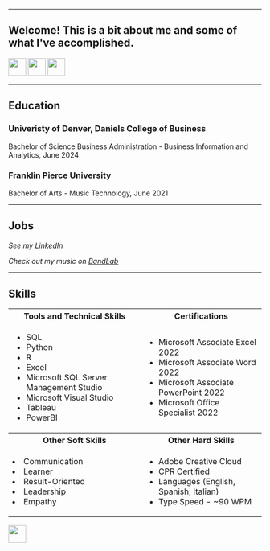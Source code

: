 <a name="top"></a>
<hr>

## Welcome! This is a bit about me and some of what I've accomplished.
[<img src="https://user-images.githubusercontent.com/91146906/162140860-bfb69654-5603-49bd-a7a1-a836ab1c772c.svg" height="35"/>](#education)
[<img src="https://user-images.githubusercontent.com/91146906/162140921-207cd392-cfe5-40e6-a84e-0a16e19e405a.svg" height="35"/>](#profExp)
[<img src="https://user-images.githubusercontent.com/91146906/162140965-cf707805-9abd-43f7-8314-4f96794c44dc.svg" height="35"/>](#skills)

<a name="education"></a>
<hr>

## Education
### Univeristy of Denver, Daniels College of Business
Bachelor of Science Business Administration - Business Information and Analytics, June 2024

### Franklin Pierce University
Bachelor of Arts - Music Technology, June 2021

<a name="profExp"></a>
<hr>

## Jobs
<i>See my [LinkedIn](www.linkedin.com/in/alexander-moirano-224201234)</i>

<i>Check out my music on [BandLab](https://www.bandlab.com/anthembandlab)</i>

<a name="skills"></a>
<hr>

## Skills

<table>
  <tr>
    <th>Tools and Technical Skills</th>
    <th>Certifications</th>
  </tr>
  <tr>
    <td>
     <ul>
        <li>SQL</li>
        <li>Python</li>
        <li>R</li>
        <li>Excel</li>
        <li>Microsoft SQL Server Management Studio</li>
        <li>Microsoft Visual Studio</li>
        <li>Tableau</li>
       <li>PowerBI</li>
      </ul>
    </td>
    <td>
     <ul>
        <li>Microsoft Associate Excel 2022</a></li>
        <li>Microsoft Associate Word 2022</a></li>
        <li>Microsoft Associate PowerPoint 2022</a></li>
       <li>Microsoft Office Specialist 2022</a></li>
      </ul>
    </td>
  </tr>
  <tr>
    <th>Other Soft Skills</th>
    <th>Other Hard Skills</th>
 </tr>
 <tr>
   <td>
        <li>Communication</li>
        <li>Learner</li>
        <li>Result-Oriented</li>
        <li>Leadership</li>
        <li>Empathy</li>
   </td>
   <td>
     <ul>
        <li>Adobe Creative Cloud</li>
        <li>CPR Certified</li>
       <li>Languages (English, Spanish, Italian)</li>
       <li>Type Speed - ~90 WPM</li>
     </ul>
   </td>
 </tr>
</table>

[<img src="https://user-images.githubusercontent.com/91146906/152072378-b0168a2d-e85c-47c6-a272-fcfb3f6a44ae.svg" height="35"/>](#top)
